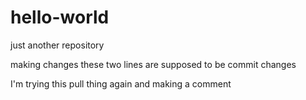 # hello-world
just another repository


making changes
these two lines are supposed to be commit changes


I'm trying this pull thing again and making a comment
